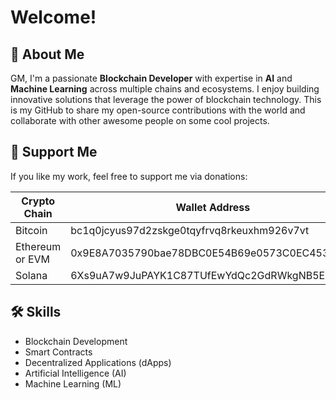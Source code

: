 # Welcome!

## 👋 About Me
GM, I'm a passionate **Blockchain Developer** with expertise in **AI** and **Machine Learning** across multiple chains and ecosystems. I enjoy building innovative solutions that leverage the power of blockchain technology. This is my GitHub to share my open-source contributions with the world and collaborate with other awesome people on some cool projects.

## 💼 Support Me
If you like my work, feel free to support me via donations:

| Crypto Chain        | Wallet Address                                 |
|---------------------|------------------------------------------------|
| Bitcoin             | bc1q0jcyus97d2zskge0tqyfrvq8rkeuxhm926v7vt   |
| Ethereum or EVM     | 0x9E8A7035790bae78DBC0E54B69e0573C0EC453c4   |
| Solana              | 6Xs9uA7w9JuPAYK1C87TUfEwYdQc2GdRWkgNB5EbLVZo |

## 🛠 Skills
- Blockchain Development
- Smart Contracts
- Decentralized Applications (dApps)
- Artificial Intelligence (AI)
- Machine Learning (ML)
